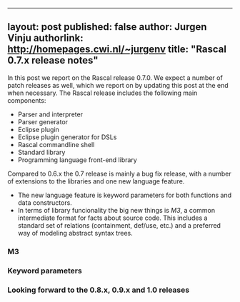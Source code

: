 
---
layout: post 
published: false
author: Jurgen Vinju
authorlink: http://homepages.cwi.nl/~jurgenv
title: "Rascal 0.7.x release notes"
---

In this post we report on the Rascal release 0.7.0. We expect a number of patch releases as well, which we report on by updating this post at the end when necessary. The Rascal release includes the following main components:

* Parser and interpreter
* Parser generator
* Eclipse plugin
* Eclipse plugin generator for DSLs
* Rascal commandline shell
* Standard library
* Programming language front-end library

Compared to 0.6.x the 0.7 release is mainly a bug fix release, with a number of extensions to the libraries and one new language feature. 

* The new language feature is keyword parameters for both functions and data constructors. 
* In terms of library funcionality the big new things is *M3*, a common intermediate format for facts about source code. This includes a standard set of relations (containment, def/use, etc.) and a preferred way of modeling abstract syntax trees.

### M3

### Keyword parameters

### Looking forward to the 0.8.x, 0.9.x and 1.0 releases
